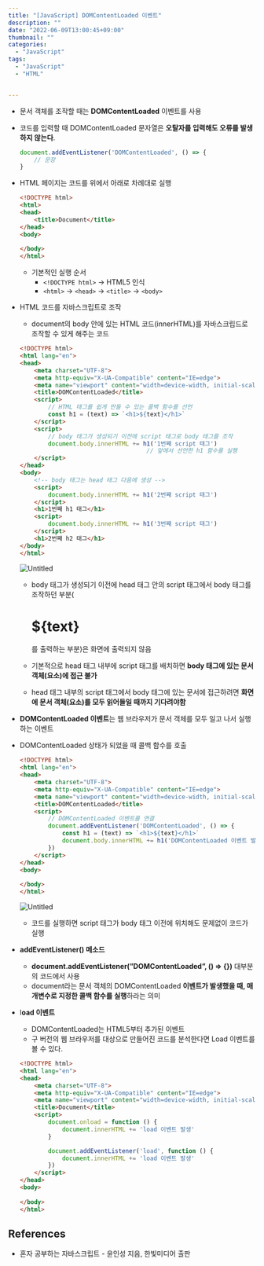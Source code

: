 ```yaml
---
title: "[JavaScript] DOMContentLoaded 이벤트"
description: ""
date: "2022-06-09T13:00:45+09:00"
thumbnail: ""
categories:
  - "JavaScript"
tags:
  - "JavaScript"
  - "HTML"


---
```

<!--more-->

- 문서 객체를 조작할 때는 **DOMContentLoaded** 이벤트를 사용
- 코드를 입력할 때 DOMContentLoaded 문자열은 **오탈자를 입력해도 오류를 발생하지 않는다**.
    
    ```jsx
    document.addEventListener('DOMContentLoaded', () => {
    	// 문장
    }
    ```
    

- HTML 페이지는 코드를 위에서 아래로 차례대로 실행
    
    ```html
    <!DOCTYPE html>
    <html>
    <head>
        <title>Document</title>
    </head>
    <body>
        
    </body>
    </html>
    ```
    
    - 기본적인 실행 순서
        - `<!DOCTYPE html>` → HTML5 인식
        - `<html>` → `<head>` → `<title>` → `<body>`
    
- HTML 코드를 자바스크립트로 조작
    - document의 body 안에 있는 HTML 코드(innerHTML)를 자바스크립드로 조작할 수 있게 해주는 코드
    
    ```html
    <!DOCTYPE html>
    <html lang="en">
    <head>
        <meta charset="UTF-8">
        <meta http-equiv="X-UA-Compatible" content="IE=edge">
        <meta name="viewport" content="width=device-width, initial-scale=1.0">
        <title>DOMContentLoaded</title>
        <script>
            // HTML 태그를 쉽게 만들 수 있는 콜백 함수를 선언
            const h1 = (text) => `<h1>${text}</h1>`
        </script>
        <script>
            // body 태그가 생성되기 이전에 script 태그로 body 태그를 조작
            document.body.innerHTML += h1('1번째 script 태그') 
                                        // 앞에서 선언한 h1 함수를 실행
        </script>
    </head>
    <body> 
        <!-- body 태그는 head 태그 다음에 생성 -->
        <script>
            document.body.innerHTML += h1('2번째 script 태그')
        </script>
        <h1>1번째 h1 태그</h1>
        <script>
            document.body.innerHTML += h1('3번째 script 태그')
        </script>
        <h1>2번째 h2 태그</h1>
    </body>
    </html>
    ```
    
    ![Untitled](/images/lang_javascript/study_1/JavaScript_DOMContentLoaded_이벤트/Untitled.png)
    
    - body 태그가 생성되기 이전에 head 태그 안의 script 태그에서 body 태그를 조작하던 부분(<h1>${text}</h1>를 출력하는 부분)은 화면에 출력되지 않음
    - 기본적으로 head 태그 내부에 script 태그를 배치하면 **body 태그에 있는 문서 객체(요소)에 접근 불가**
    
    - head 태그 내부의 script 태그에서 body 태그에 있는 문서에 접근하려면 **화면에 문서 객체(요소)를 모두 읽어들일 때까지 기다려야함**

- **DOMContentLoaded 이벤트**는 웹 브라우저가 문서 객체를 모두 일고 나서 실행하는 이벤트
- DOMContentLoaded 상태가 되었을 때 콜백 함수를 호출
    
    ```html
    <!DOCTYPE html>
    <html lang="en">
    <head>
        <meta charset="UTF-8">
        <meta http-equiv="X-UA-Compatible" content="IE=edge">
        <meta name="viewport" content="width=device-width, initial-scale=1.0">
        <title>DOMContentLoaded</title>
        <script>
            // DOMContentLoaded 이벤트를 연결
            document.addEventListener('DOMContentLoaded', () => {
                const h1 = (text) => `<h1>${text}</h1>`
                document.body.innerHTML += h1('DOMContentLoaded 이벤트 발생')
            })
        </script>
    </head>
    <body>
        
    </body>
    </html>
    ```
    
    ![Untitled](/images/lang_javascript/study_1/JavaScript_DOMContentLoaded_이벤트/Untitled%201.png)
    
    - 코드를 실행하면 script 태그가 body 태그 이전에 위치해도 문제없이 코드가 실행
    
- **addEventListener() 메소드**
    - **document.addEventListener(”DOMContentLoaded”, () => {})** 대부분의 코드에서 사용
    - document라는 문서 객체의 DOMContentLoaded **이벤트가 발생했을 때, 매개변수로 지정한 콜백 함수를 실행**하라는 의미

- l**oad 이벤트**
    - DOMContentLoaded는 HTML5부터 추가된 이벤트
    - 구 버전의 웹 브라우저를 대상으로 만들어진 코드를 분석한다면 Load 이벤트를 볼 수 있다.
    
    ```html
    <!DOCTYPE html>
    <html lang="en">
    <head>
        <meta charset="UTF-8">
        <meta http-equiv="X-UA-Compatible" content="IE=edge">
        <meta name="viewport" content="width=device-width, initial-scale=1.0">
        <title>Document</title>
        <script>
            document.onload = function () {
                document.innerHTML += 'load 이벤트 발생'
            }
    
            document.addEventListener('load', function () {
                document.innerHTML += 'load 이벤트 발생'
            })
        </script>
    </head>
    <body>
        
    </body>
    </html>
    ```
    

## References

- 혼자 공부하는 자바스크립트 - 윤인성 지음, 한빛미디어 출판